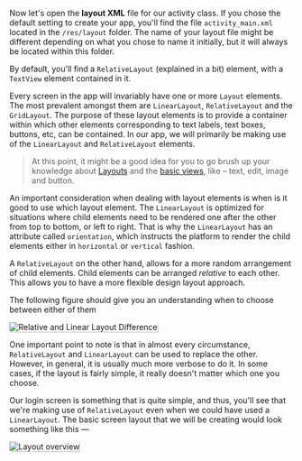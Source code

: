Now let's open the **layout XML** file for our activity class. If you chose the default setting to create your app, you'll find
the file `activity_main.xml` located in the `/res/layout` folder. The name of your layout file might be different depending on
what you chose to name it initially, but it will always be located within this folder.

By default, you'll find a `RelativeLayout` (explained in a bit) element, with a `TextView` element contained in it. 

Every screen in the app will invariably have one or more `Layout` elements. The most prevalent amongst them are `LinearLayout`, `RelativeLayout`
and the `GridLayout`. The purpose of these layout elements is to provide a container within which other elements corresponding to text labels, 
text boxes, buttons, etc, can be contained. In our app, we will primarily be making use of the `LinearLayout` and `RelativeLayout` elements. 

>At this point, it might be a good idea for you to go brush up your knowledge about [Layouts](http://codelearn.org) and the [basic views](http://codelearn.org), like &ndash; text, edit, image and button.

An important consideration when dealing with layout elements is when is it good to use which layout element. The `LinearLayout` is optimized for
situations where child elements need to be rendered one after the other from top to bottom, or left to right. That is why the `LinearLayout` has
an attribute called `orientation`, which instructs the platform to render the child elements either in `horizontal` or `vertical` fashion. 

A `RelativeLayout` on the other hand, allows for a more random arrangement of child elements. Child elements can be arranged *relative* to each other.
This allows you to have a more flexible design layout approach. 

The following figure should give you an understanding when to choose between either of them &nbsp;

<img src="https://dl.dropboxusercontent.com/u/1166125/codelearn/Screenshot%202013-12-01%2018.55.47.png" 
    style="box-shadow: 1px 1px 1px #c2c2c2" alt="Relative and Linear Layout Difference">

One important point to note is that in almost every circumstance, `RelativeLayout` and `LinearLayout` can be used to replace the other. However, in
general, it is usually much more verbose to do it. In some cases, if the layout is fairly simple, it really doesn't matter which one you choose.

Our login screen is something that is quite simple, and thus, you'll see that we're making use of `RelativeLayout` even when we could have used a 
`LinearLayout`. The basic screen layout that we will be creating would look something like this &mdash;

<img src="https://dl.dropboxusercontent.com/u/1166125/codelearn/Screenshot%202013-12-01%2018.42.12.png" 
    style="box-shadow: 1px 1px 1px #c2c2c2" alt="Layout overview">

